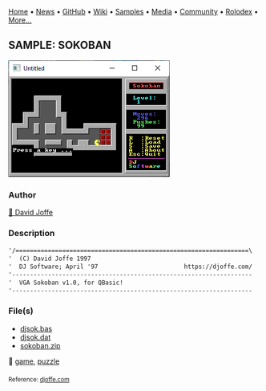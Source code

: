 [Home](https://qb64.com) • [News](../../news.md) • [GitHub](../../github.md) • [Wiki](../../wiki.md) • [Samples](../../samples.md) • [Media](../../media.md) • [Community](../../community.md) • [Rolodex](../../rolodex.md) • [More...](../../more.md)

## SAMPLE: SOKOBAN

![screenshot.png](img/screenshot.png)

### Author

[🐝 David Joffe](../david-joffe.md) 

### Description

```text
'/=================================================================\
'  (C) David Joffe 1997
'  DJ Software; April '97                        https://djoffe.com/
'-------------------------------------------------------------------
'  VGA Sokoban v1.0, for QBasic!
'-------------------------------------------------------------------
```

### File(s)

* [djsok.bas](src/djsok.bas)
* [djsok.dat](src/djsok.dat)
* [sokoban.zip](src/sokoban.zip)

🔗 [game](../game.md), [puzzle](../puzzle.md)


<sub>Reference: [djoffe.com](https://djoffe.com/) </sub>
